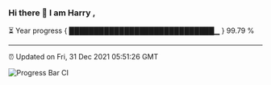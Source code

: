 ### Hi there 👋 I am Harry , 

⏳ Year progress { █████████████████████████████▁ } 99.79 %

---

⏰ Updated on Fri, 31 Dec 2021 05:51:26 GMT

![Progress Bar CI](https://github.com/duykhang68/duykhang68/workflows/Progress%20Bar%20CI/badge.svg)
